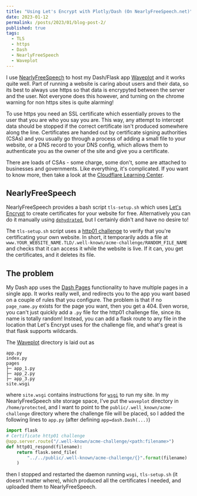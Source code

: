 ```yaml
---
title: "Using Let's Encrypt with Plotly/Dash (On NearlyFreeSpeech.net)"
date: 2023-01-12
permalink: /posts/2023/01/blog-post-2/
published: true
tags:
  - TLS
  - https
  - Dash
  - NearlyFreeSpeech
  - Waveplot
---
```



I use [NearlyFreeSpeech](https://www.nearlyfreespeech.net) to host my Dash/Flask app [Waveplot](https://www.waveplot.com) and it works quite well. Part of running a website is caring about users and their data, so its best to always use https so that data is encrypyted between the server and the user. Not everyone does this however, and turning on the chrome warning for non https sites is quite alarming!

To use https you need an SSL certificate which essentially proves to the user that you are who you say you are. This way, any attempt to intercept data should be stopped if the correct certificate isn't produced somewhere along the line. Certificates are handed out by certificate signing authorities (CSAs) and you usually go through a process of adding a small file to your website, or a DNS record to your DNS config, which allows them to authenticate you as the owner of the site and give you a certificate.

There are loads of CSAs - some charge, some don't, some are attached to businesses and governments. Like everything, it's complicated. If you want to know more, then take a look at the [Cloudflare Learning Center](https://www.cloudflare.com/en-gb/learning/).

## NearlyFreeSpeech

NearlyFreeSpeech provides a bash script `tls-setup.sh` which uses [Let's Encrypt](https://letsencrypt.org/) to create certificates for your website for free. Alternatively you can do it manually using [`dehydrated`](https://github.com/dehydrated-io/dehydrated), but I certainly didn't and have no desire to!

The `tls-setup.sh` script uses a [http01 challenge](https://letsencrypt.org/docs/challenge-types/) to verify that you're certificating your own website. In short, it temporarily adds a file at `www.YOUR_WEBSITE_NAME.TLD/.well-known/acme-challenge/RANDOM_FILE_NAME` and checks that it can access it while the website is live. If it can, you get the certificates, and it deletes its file.

## The problem

My Dash app uses the [Dash Pages](https://dash.plotly.com/urls) functionality to have multiple pages in a single app. It works really well, and redirects you to the app you want based on a couple of rules that you configure. The problem is that if no `page_name.py` exists for the page you want, then you get a 404. Even worse, you can't just quickly add a `.py` file for the http01 challenge file, since its name is totally random! Instead, you can add a flask route to any file in the location that Let's Encrypt uses for the challenge file, and what's great is that flask supports wildcards.

The [Waveplot](https://www.gitlab.com/jonkragskow/waveplot) directory is laid out as
```
app.py
index.py
pages
├─ app_1.py
├─ app_2.py
├─ app_3.py
site.wsgi
```
where `site.wsgi` contains instructions for [`wsgi`](https://wsgi.readthedocs.io/en/latest/what.html) to run my site. In my NearlyFreeSpeech site storage space, I've put the `waveplot` directory in `/home/protected`, and I want to point to the `public/.well_known/acme-challenge` directory where the challenge file will be placed, so I added the following lines to `app.py` (after defining `app=dash.Dash(...)`)

```python
import flask
# Certificate http01 challenge
@app.server.route("/.well-known/acme-challenge/<path:filename>")
def http01_respond(filename):
    return flask.send_file(
        "../../public/.well-known/acme-challenge/{}".format(filename)
    )
```

then I stopped and restarted the daemon running `wsgi`, `tls-setup.sh` (it doesn't matter where), which produced all the certificates I needed, and uploaded them to NearlyFreeSpeech.